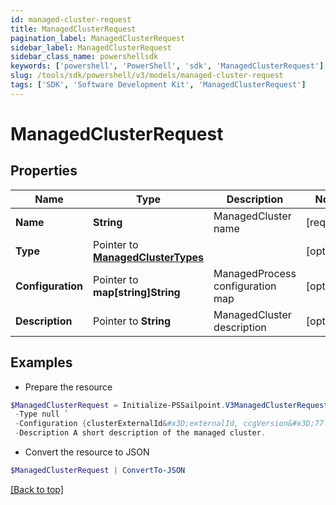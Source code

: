 ```yaml
---
id: managed-cluster-request
title: ManagedClusterRequest
pagination_label: ManagedClusterRequest
sidebar_label: ManagedClusterRequest
sidebar_class_name: powershellsdk
keywords: ['powershell', 'PowerShell', 'sdk', 'ManagedClusterRequest'] 
slug: /tools/sdk/powershell/v3/models/managed-cluster-request
tags: ['SDK', 'Software Development Kit', 'ManagedClusterRequest']
---
```



# ManagedClusterRequest

## Properties

Name | Type | Description | Notes
------------ | ------------- | ------------- | -------------
**Name** |  **String** | ManagedCluster name | [required]
**Type** |  Pointer to [**ManagedClusterTypes**](managed-cluster-types) |  | [optional] 
**Configuration** |  Pointer to **map[string]String** | ManagedProcess configuration map | [optional] 
**Description** |  Pointer to **String** | ManagedCluster description | [optional] 

## Examples

- Prepare the resource
```powershell
$ManagedClusterRequest = Initialize-PSSailpoint.V3ManagedClusterRequest  -Name Managed Cluster Name `
 -Type null `
 -Configuration {clusterExternalId&#x3D;externalId, ccgVersion&#x3D;77.0.0} `
 -Description A short description of the managed cluster.
```

- Convert the resource to JSON
```powershell
$ManagedClusterRequest | ConvertTo-JSON
```


[[Back to top]](#) 

